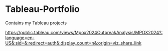 # Tableau-Portfolio

Contains my Tableau projects

https://public.tableau.com/views/Mpox2024OutbreakAnalysis/MPOX2024?:language=en-US&:sid=&:redirect=auth&:display_count=n&:origin=viz_share_link
